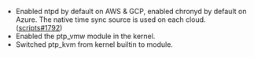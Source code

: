 - Enabled ntpd by default on AWS & GCP, enabled chronyd by default on Azure. The native time sync source is used on each cloud. ([scripts#1792](https://github.com/flatcar/scripts/pull/1792))
- Enabled the ptp_vmw module in the kernel.
- Switched ptp_kvm from kernel builtin to module.
